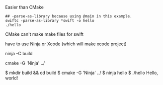 
Easier than CMake
```
## -parse-as-library because using @main in this example. 
swiftc -parse-as-library *swift -o hello
./hello
```

CMake can't make make files for swift

have to use Ninja or Xcode (which will make xcode project)

 ninja -C build

 cmake -G 'Ninja' ../

 $ mkdir build && cd build
$ cmake -G 'Ninja' ../
$ ninja hello
$ ./hello
Hello, world!